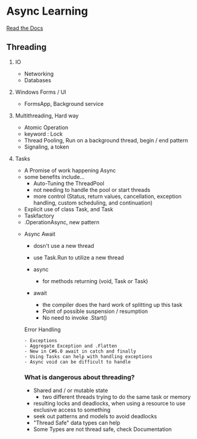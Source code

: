 # Async Learning

[Read the Docs](https://docs.microsoft.com/en-us/dotnet/csharp/programming-guide/concepts/async/)

## Threading

1. IO

	- Networking
	- Databases

2. Windows Forms / UI

	- FormsApp, Background service
	
3. Multithreading, Hard way

	- Atomic Operation
	- keyword : Lock 
	- Thread Pooling, Run on a background thread, begin / end pattern
	- Signaling, a token

4. Tasks

	- A Promise of work happening Async
	- some benefits include...
		- Auto-Tuning the ThreadPool
		- not needing to handle the pool or start threads
		- more control (Status, return values, cancellation, exception handling, custom scheduling, and continuation)
	- Explicit use of class Task, and Task<TResult>
	- Taskfactory
	- <object>.OperationAsync, new pattern

5. Async Await

	- dosn't use a new thread
	- use Task.Run to utilize a new thread

	- async 
		- for methods returning (void, Task or Task<T>)
	- await
		- the compiler does the hard work of splitting up this task
		- Point of possible suspension / resumption
		- No need to invoke .Start()

Error Handling

	- Exceptions
	- Aggregate Exception and .Flatten
	- New in C#6.0 await in catch and finally
	- Using Tasks can help with handling exceptions
	- Async void can be difficult to handle


### What is dangerous about threading?

- Shared and / or mutable state
	- two different threads trying to do the same task or memory
- resulting locks and deadlocks, when using a resource to use exclusive access to something
- seek out patterns and models to avoid deadlocks
- "Thread Safe" data types can help
- Some Types are not thread safe, check Documentation

